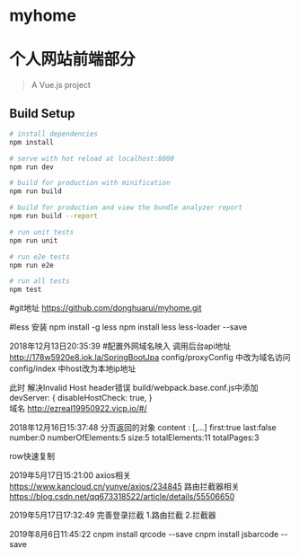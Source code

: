 # myhome
个人网站前端部分
=======
> A Vue.js project

## Build Setup

``` bash
# install dependencies
npm install

# serve with hot reload at localhost:8080
npm run dev

# build for production with minification
npm run build

# build for production and view the bundle analyzer report
npm run build --report

# run unit tests
npm run unit

# run e2e tests
npm run e2e

# run all tests
npm test
```
#git地址
https://github.com/donghuarui/myhome.git


#less 安装
npm install -g less
npm install less less-loader --save

2018年12月13日20:35:39
#配置外网域名映入
调用后台api地址  http://178w5920e8.iok.la/SpringBootJpa
config/proxyConfig 中改为域名访问
config/index  中host改为本地ip地址

此时
解决Invalid Host header错误
build/webpack.base.conf.js中添加  
  devServer: {
       disableHostCheck: true,
     }  
域名 http://ezreal19950922.vicp.io/#/



2018年12月16日15:37:48
分页返回的对象
content
:
[,…]
first:true
last:false
number:0
numberOfElements:5
size:5
totalElements:11
totalPages:3

row快速复制
 <Row type="flex" justify="center" >
        <Col></Col>
 </Row>
 
2019年5月17日15:21:00
 axios相关
 https://www.kancloud.cn/yunye/axios/234845
 路由拦截器相关
 https://blog.csdn.net/qq673318522/article/details/55506650
 
2019年5月17日17:32:49
完善登录拦截
1.路由拦截
2.拦截器

2019年8月6日11:45:22 
cnpm install qrcode --save
cnpm install jsbarcode --save 

